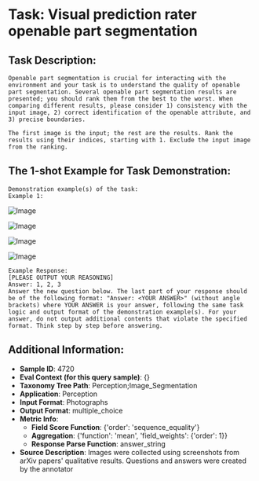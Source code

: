 # Task: Visual prediction rater openable part segmentation

## Task Description:

```
Openable part segmentation is crucial for interacting with the environment and your task is to understand the quality of openable part segmentation. Several openable part segmentation results are presented; you should rank them from the best to the worst. When comparing different results, please consider 1) consistency with the input image, 2) correct identification of the openable attribute, and 3) precise boundaries.

The first image is the input; the rest are the results. Rank the results using their indices, starting with 1. Exclude the input image from the ranking.
```

## The 1-shot Example for Task Demonstration:

```
Demonstration example(s) of the task:
Example 1:
```

![Image](0_0.png)

![Image](0_1.png)

![Image](0_2.png)

![Image](0_3.png)

```
Example Response:
[PLEASE OUTPUT YOUR REASONING]
Answer: 1, 2, 3
Answer the new question below. The last part of your response should be of the following format: "Answer: <YOUR ANSWER>" (without angle brackets) where YOUR ANSWER is your answer, following the same task logic and output format of the demonstration example(s). For your answer, do not output additional contents that violate the specified format. Think step by step before answering.
```

## Additional Information:

- **Sample ID**: 4720
- **Eval Context (for this query sample)**: {}
- **Taxonomy Tree Path**: Perception;Image_Segmentation
- **Application**: Perception
- **Input Format**: Photographs
- **Output Format**: multiple_choice
- **Metric Info**:
  - **Field Score Function**: {'order': 'sequence_equality'}
  - **Aggregation**: {'function': 'mean', 'field_weights': {'order': 1}}
  - **Response Parse Function**: answer_string
- **Source Description**: Images were collected using screenshots from arXiv papers' qualitative results. Questions and answers were created by the annotator
